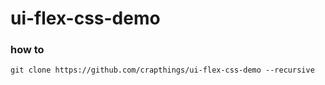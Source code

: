 # ui-flex-css-demo

### how to

```
git clone https://github.com/crapthings/ui-flex-css-demo --recursive
```
